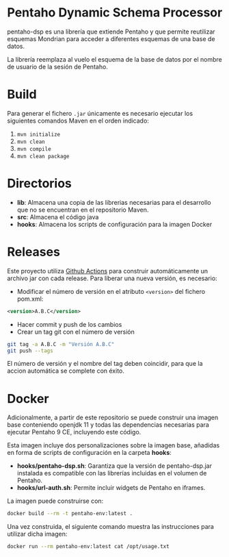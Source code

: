 # Pentaho Dynamic Schema Processor
  
pentaho-dsp es una librería que extiende Pentaho y que permite reutilizar esquemas Mondrian para acceder a diferentes esquemas de una base de datos.  
  
La librería reemplaza al vuelo el esquema de la base de datos por el nombre de usuario de la sesión de Pentaho.  
  
# Build

Para generar el fichero `.jar` únicamente es necesario ejecutar los siguientes comandos Maven en el orden indicado:

 1. `mvn initialize`
 1. `mvn clean`
 2. `mvn compile`
 3. `mvn clean package`

# Directorios

 - **lib**: Almacena una copia de las librerias necesarias para el desarrollo que no se encuentran en el repositorio Maven.
 - **src**: Almacena el código java
 - **hooks**: Almacena los scripts de configuración para la imagen Docker

# Releases

Este proyecto utiliza [Github Actions](https://github.com/features/actions) para construir automáticamente un archivo jar con cada release. Para liberar una nueva versión, es necesario:

- Modificar el número de versión en el atributo `<version>` del fichero pom.xml:

```xml
<version>A.B.C</version>
```

- Hacer commit y push de los cambios
- Crear un tag git con el número de versión

```bash
git tag -a A.B.C -m "Versión A.B.C"
git push --tags
```

El número de versión y el nombre del tag deben coincidir, para que la accion automática se complete con éxito.

# Docker

Adicionalmente, a partir de este repositorio se puede construir una imagen base conteniendo openjdk 11 y todas las dependencias necesarias para ejecutar Pentaho 9 CE, incluyendo este código.

Esta imagen incluye dos personalizaciones sobre la imagen base, añadidas en forma de scripts de configuración en la carpeta **hooks**:

- **hooks/pentaho-dsp.sh**: Garantiza que la versión de pentaho-dsp.jar instalada es compatible con las librerías incluidas en el volumen de Pentaho.
- **hooks/url-auth.sh**: Permite incluir widgets de Pentaho en iframes.

La imagen puede construirse con:

```bash
docker build --rm -t pentaho-env:latest .
```

Una vez construida, el siguiente comando muestra las instrucciones para utilizar dicha imagen:

```bash
docker run --rm pentaho-env:latest cat /opt/usage.txt
```
